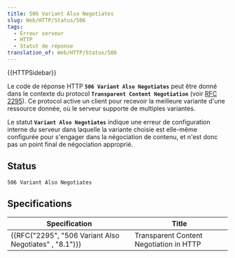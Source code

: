 ```yaml
---
title: 506 Variant Also Negotiates
slug: Web/HTTP/Status/506
tags:
  - Erreur serveur
  - HTTP
  - Statut de réponse
translation_of: Web/HTTP/Status/506
---
```

{{HTTPSidebar}}

Le code de réponse HTTP **`506 Variant Also Negotiates`** peut être donné dans le contexte du protocol **`Transparent Content Negotiation`** (voir [RFC 2295](https://tools.ietf.org/html/rfc2295)). Ce protocol active un client pour recevoir la meilleure variante d'une ressource donnée, où le serveur supporte de multiples variantes.

Le statut **`Variant Also Negotiates`** indique une erreur de configuration interne du serveur dans laquelle la variante choisie est elle-même configurée pour s'engager dans la négociation de contenu, et n'est donc pas un point final de négociation approprié.

## Status

    506 Variant Also Negotiates

## Specifications

| Specification                                                            | Title                                   |
| ------------------------------------------------------------------------ | --------------------------------------- |
| {{RFC("2295", "506 Variant Also Negotiates" , "8.1")}} | Transparent Content Negotiation in HTTP |
